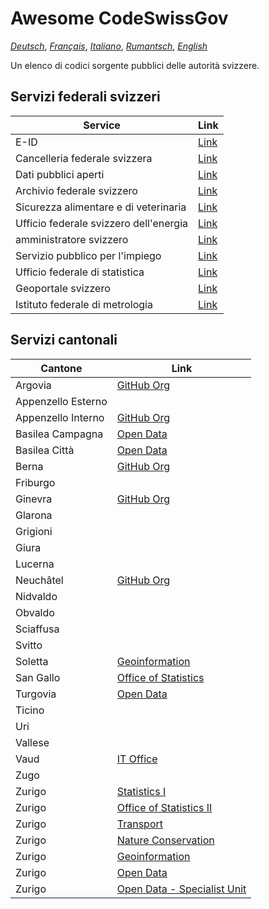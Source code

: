 # Awesome CodeSwissGov

_[Deutsch](./README.de.md)_, _[Français](./README.fr.md)_, _[Italiano](./README.it.md)_, _[Rumantsch](./README.rm.md)_, _[English](./README.md)_

Un elenco di codici sorgente pubblici delle autorità svizzere.

## Servizi federali svizzeri

| Service                                | Link                                            |
| -------------------------------------- | ----------------------------------------------- |
| E-ID                                   | [Link](https://github.com/e-id-admin)           |
| Cancelleria federale svizzera          | [Link](https://github.com/swiss)                |
| Dati pubblici aperti                   | [Link](https://github.com/ogdch)                |
| Archivio federale svizzero             | [Link](https://github.com/SwissFederalArchives) |
| Sicurezza alimentare e di veterinaria  | [Link](https://github.com/BLV-OSAV-USAV)        |
| Ufficio federale svizzero dell'energia | [Link](https://github.com/SFOE)                 |
| amministratore svizzero                | [Link](https://github.com/admin-ch)             |
| Servizio pubblico per l'impiego        | [Link](https://github.com/alv-ch)               |
| Ufficio federale di statistica         | [Link](https://github.com/BFS-SHS-MSAS)         |
| Geoportale svizzero                    | [Link](https://github.com/geoadmin)             |
| Istituto federale di metrologia        | [Link](https://github.com/metas-ch)             |

## Servizi cantonali

| Cantone            | Link                                                            |
| ------------------ | --------------------------------------------------------------- |
| Argovia            | [GitHub Org](https://github.com/kanton-aargau)                  |
| Appenzello Esterno |                                                                 |
| Appenzello Interno | [GitHub Org](https://github.com/KTAI-GIS)                       |
| Basilea Campagna   | [Open Data](https://github.com/ogd-bl)                          |
| Basilea Città      | [Open Data](https://github.com/opendatabs)                      |
| Berna              | [GitHub Org](https://github.com/kanton-bern)                    |
| Friburgo           |                                                                 |
| Ginevra            | [GitHub Org](https://github.com/republique-et-canton-de-geneve) |
| Glarona            |                                                                 |
| Grigioni           |                                                                 |
| Giura              |                                                                 |
| Lucerna            |                                                                 |
| Neuchâtel          | [GitHub Org](https://github.com/sitn)                           |
| Nidvaldo           |                                                                 |
| Obvaldo            |                                                                 |
| Sciaffusa          |                                                                 |
| Svitto             |                                                                 |
| Soletta            | [Geoinformation](https://github.com/sogis)                      |
| San Gallo          | [Office of Statistics](https://github.com/statistikSG)          |
| Turgovia           | [Open Data](https://github.com/ogdtg)                           |
| Ticino             |                                                                 |
| Uri                |                                                                 |
| Vallese            |                                                                 |
| Vaud               | [IT Office](https://github.com/dsi-vd)                          |
| Zugo               |                                                                 |
| Zurigo             | [Statistics I](https://github.com/statistikstadtzuerich)        |
| Zurigo             | [Office of Statistics II](https://github.com/statistikZH)       |
| Zurigo             | [Transport](https://github.com/VerkehrsbetriebeZuerich)         |
| Zurigo             | [Nature Conservation](https://github.com/FNSKtZH)               |
| Zurigo             | [Geoinformation](https://github.com/gisktzh)                    |
| Zurigo             | [Open Data](https://github.com/opendatazurich)                  |
| Zurigo             | [Open Data - Specialist Unit](https://github.com/openZH)        |
